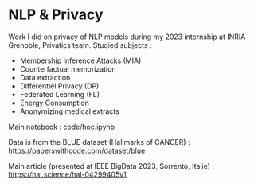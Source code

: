 # NLP & Privacy
Work I did on privacy of NLP models during my 2023 internship at INRIA Grenoble, Privatics team.
Studied subjects :
- Membership Inference Attacks (MIA)
- Counterfactual memorization
- Data extraction
- Differentiel Privacy (DP)
- Federated Learning (FL)
- Energy Consumption
- Anonymizing medical extracts

Main notebook : code/hoc.ipynb


Data is from the BLUE dataset (Hallmarks of CANCER) : https://paperswithcode.com/dataset/blue

Main article (presented at IEEE BigData 2023, Sorrento, Italie) : https://hal.science/hal-04299405v1
